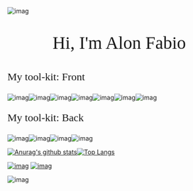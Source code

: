 ![imag](https://static.wixstatic.com/media/c1c203_6eea7ea049cf43f0b2dfaccc6894bb81~mv2.gif)

<p style='text-align: center; font-size:40px; font-family: "Times New Roman", Times, serif;'>Hi, I'm Alon Fabio</p>

<p style='font-size:24px; font-family: "Times New Roman", Times, serif;'>My tool-kit: Front</p>

![imag](https://img.shields.io/badge/HTML5-E34F26?style=for-the-badge&logo=html5&logoColor=white)![imag](https://img.shields.io/badge/CSS3-1572B6?style=for-the-badge&logo=css3&logoColor=white)![imag](https://img.shields.io/badge/Bootstrap-563D7C?style=for-the-badge&logo=bootstrap&logoColor=white)![imag](https://img.shields.io/badge/Sass-CC6699?style=for-the-badge&logo=sass&logoColor=white)![imag](https://img.shields.io/badge/React-20232A?style=for-the-badge&logo=react&logoColor=61DAFB)![imag](https://img.shields.io/badge/React_Native-20232A?style=for-the-badge&logo=react&logoColor=61DAFB)![imag](https://img.shields.io/badge/Redux-593D88?style=for-the-badge&logo=redux&logoColor=white)

<p style='font-size:24px; font-family: "Times New Roman", Times, serif;'>My tool-kit: Back</p>

![imag](https://img.shields.io/badge/TypeScript-007ACC?style=for-the-badge&logo=typescript&logoColor=white)![imag](https://img.shields.io/badge/Express.js-404D59?style=for-the-badge)![imag](https://img.shields.io/badge/Elixir-4B275F?style=for-the-badge&logo=elixir&logoColor=white)![imag](https://img.shields.io/badge/Node.js-43853D?style=for-the-badge&logo=node.js&logoColor=white)

[![Anurag's github stats](https://github-readme-stats.vercel.app/api?username=Alon-Fabio&theme=whigth)](https://github.com/anuraghazra/github-readme-stats)[![Top Langs](https://github-readme-stats.vercel.app/api/top-langs/?username=Alon-Fabio&layout=compact)](https://github.com/anuraghazra/github-readme-stats)

<a href="https://mail.google.com/mail/u/0/?view=cm&fs=1&tf=1&to=Alon.theFabio@Gmail.com&su=Cool%20GitHub%20page!&body=Let%27s+make+magic%F0%9F%8C%9F">![imag](https://img.shields.io/badge/Gmail-D14836?style=for-the-badge&logo=gmail&logoColor=white)</a> [![imag](https://img.shields.io/badge/LinkedIn-0077B5?style=for-the-badge&logo=linkedin&logoColor=white)](https://www.linkedin.com/in/alon-fabio-3a26141a2/)

![imag](https://i.pinimg.com/originals/e4/26/70/e426702edf874b181aced1e2fa5c6cde.gif)
